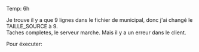 Temp: 6h
   
Je trouve il y a que 9 lignes dans le fichier de municipal, donc j'ai changé le TAILLE_SOURCE à 9.   
Taches completes, le serveur marche. Mais il y a un erreur dans le client.

Pour éxecuter: 
